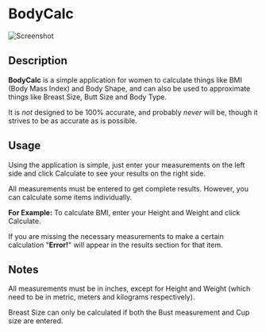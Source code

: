 # BodyCalc

![Screenshot](https://i.imgur.com/VCiXwMG.png)

Description
---

**BodyCalc** is a simple application for women to calculate things like BMI (Body Mass Index) and Body Shape, and 
can also be used to approximate things like Breast Size, Butt Size and Body Type.

It is _not_ designed to be 100% accurate, and probably _never_ will be, though it strives to be as accurate as is possible.

Usage
---

Using the application is simple, just enter your measurements on the left side and click Calculate to see your results
on the right side.

All measurements must be entered to get complete results. However, you can calculate some items individually.

**For Example:** To calculate BMI, enter your Height and Weight and click Calculate. 

If you are missing the necessary measurements to make a certain calculation "**Error!**" will appear in the results section
for that item.

Notes
---

All measurements must be in inches, except for Height and Weight (which need to be in metric, meters and kilograms respectively).

Breast Size can only be calculated if both the Bust measurement and Cup size are entered.